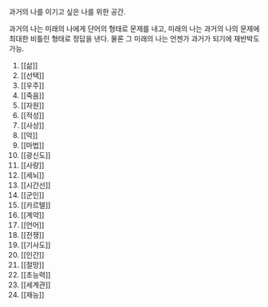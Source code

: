 과거의 나를 이기고 싶은 나를 위한 공간.

과거의 나는 미래의 나에게 단어의 형태로 문제를 내고,
미래의 나는 과거의 나의 문제에 최대한 비틀린 형태로 정답을 낸다.
물론 그 미래의 나는 언젠가 과거가 되기에 재반박도 가능.

1. [[삶]]
2. [[선택]]
3. [[우주]]
4. [[죽음]]
5. [[자원]]
6. [[적성]]
7. [[사상]]
8. [[악]]
9.  [[마법]]
10. [[광신도]]
11. [[사랑]]
12. [[세뇌]]
13. [[시간선]]
14. [[군인]]
15. [[카르텔]]
16. [[계약]]
17. [[언어]]
18. [[전쟁]]
19. [[기사도]]
20. [[인간]]
21. [[절망]]
22. [[초능력]]
23. [[세계관]]
24. [[재능]]